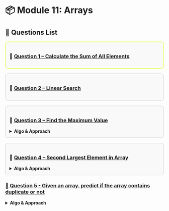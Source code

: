 # 📦 Module 11: Arrays

## 📘 Questions List

<div style="border: 1px solid rgb(213, 255, 1) ; border-radius: 8px; padding: 12px; margin-bottom: 16px; background-color: #f9f9f9;">
  <h3>🔹 <a href="./Questions/Question-1.cpp">Question 1 – Calculate the Sum of All Elements</a></h3>
</div>

<div style="border: 1px solid #ccc; border-radius: 8px; padding: 12px; margin-bottom: 16px; background-color: #f9f9f9;">
  <h3>🔹 <a href="./Questions/Question-2-Linear-Search.cpp">Question 2 – Linear Search</a></h3>
</div>

<div style="border: 1px solid #ccc; border-radius: 8px; padding: 12px; margin-bottom: 16px; background-color: #f9f9f9;">
  <h3>🔹 <a href="./Questions/Question-3.cpp">Question 3 – Find the Maximum Value</a></h3>
<details>
  <summary><strong>Algo & Approach</strong></summary>

### 1. Linear Scan

- Assume the first element is the maximum.
- Traverse the array from left to right.
- If any element is greater than the current maximum, update it.
- At the end, the maximum value will be stored.

```cpp
max = arr[0] or max = INT_MIN
for( from i=0 to i<arr.length ){
    if( max < arr[i]){
        update max = arr[i]
    }
}
```

**Time Complexity:** O(n)  
**Space Complexity:** O(1)  
**Best when:** You want the most efficient solution.

---

### 2. Using Sorting

- Sort the array in ascending order.
- After sorting, the last element will be the maximum.
- Simply return the last element.

**Time Complexity:** O(n log n)  
**Space Complexity:** O(1)  
**Best when:** You already need the array sorted for other reasons.
</details>

</div>


<div style="border: 1px solid #ccc; border-radius: 8px; padding: 12px; margin-bottom: 16px; background-color: #f9f9f9;">
  <h3>🔹 <a href="./Questions/Question-4.cpp">Question 4 – Second Largest Element in Array</a></h3>
<details>
  <summary><strong>Algo & Approach</strong></summary>

### 1. Brute Force Approach

**How am I thinking to solve this problem**  
> To find the second largest element in an array, I’ll first sort it in ascending order.  
> After sorting, the last element is the largest.  
> Then I’ll scan backward to find the next smaller unique number — that’s my second largest.

- Sort the given array in a particular order 
- then Take the last element as largest element 
- Traverse the array using a loop 
- Start the loop from the backward second last element 
- Compare with the second largest element with other element one by one 
- And also check if the current element is not equal to the largest element
- Assign it if condition hits true and immediately terminate the loop because the array was already sorted.

```cpp
sort( arr )
max = arr [arr.length - 1]
for( int i = arr.length - 2 to 0 ){
  if(secMax < arr[i] && arr[i] != max){
    secMax = arr[i];
    return secMax;
  }
  return -1 if no second largest element found
}
```

**Time Complexity:** O(n logn) due to use sorting  
**Space Complexity:** O(1)  

---

### 2. Optimal Approach

**How am I thinking to solve this problem**  
> “Instead of sorting, I’ll find the largest and second largest in a single pass.
> I’ll initialize two variables: max and secMax.
> While iterating, I update max if I find a new max,
> and update secMax when I find a number less than max but greater than present element in the array.”

- Initialize two variable max and secMax
- Traverse the array using a loop from the start to end 
- if: max < current element 
  - then I will update max to current element
  - and secMax = max because if new largest element that is greater than the max have found then definitely the value inside the current max becomes second largest in the array. So this step needs to be done first inside the if condition before assigning the current element to max. Otherwise second largest value wil be lost.
- else: Check whether the secMax < current element && current element != max
  - then assign the current element to secMax
- End of the loop
- return secMax

``` cpp
int max , secMax = INT_MIN
for( int i = 0 to arr.size()-1 ){
  if( arr[i] > max ){
    secMax = max
    max = arr[i]
  }
  else {
    if(secMax < arr[i] && arr[i] != max ){
      secMax = arr[i]
    }
  }
  return secMax;
}

```
### Edge Cases 
- All the elements are equal
  - No Second largest element exist return -1
- Only one element in the array
  - return -1


**Time Complexity:** O(n)  
**Space Complexity:** O(1)  
</details>
</div>


### [🔹 Question 5 - Given an array. predict if the array contains duplicate or not](./Questions/Question-5.cpp)
<details>
  <summary><strong>Algo & Approach</strong></summary>

## 1. Brute Force Approach

**How am I thinking to solve this problem**  
> “I’ll compare every element with every other element using two nested loops.
> If I ever find two elements that are the same, I return true.
> If I finish both loops and don’t find any match, I return false.”

- Loop through the array using index i
- for every run another loop inside the outer loop
  - Run the loop from j = i+1 to arr.size() - 1
    - Compare arr[i] with every arr[j]
    - if match found then return true and break the loop immediately 
  - End of the inner loop
- End of the outer loop
- Return false by default if no duplicate found

```cpp
int n = arr.size()
for ( int i = 0 to n-1){
  for ( int j = i+1 to n-1 ){
    if( arr[i] == arr[j]){
      return false
    }
  }
}
return false
```
### Time Complexity: O(n²)
### Space Complexity:  O(1)  

---

## 2. Optimal Approach ( using hashing )

**How am I thinking to solve this problem**  
> “To make it efficient, I’ll use a hash set.
> I’ll scan each element and check if it already exists in the set.
> If it does, it’s a duplicate → return true.
> If not, I add it to the set.
> If I finish the loop without finding a duplicate, return false.”


- Initialize an empty hash set.
- Loop through each element in the array.
- If the element already exists in the set → return true.
- Otherwise, insert the element into the set.
- After the loop, return false.



``` cpp
1. Initialize set = {}
2. for i = 0 to n-1:
3.     if arr[i] in set:
4.         return true
5.     else:
6.         insert arr[i] into set
7. return false

```




### Time Complexity: O(n)
  - #### Because we loop through the array once , and each insert and find operation in the hash set takes O(1) on average
### Space Complexity: O(n)   
  - #### Because in the worst case (no duplicates), we store all n elements in the set.
</details>

